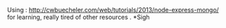 Using : http://cwbuecheler.com/web/tutorials/2013/node-express-mongo/ for learning, really tired of other resources . *Sigh
